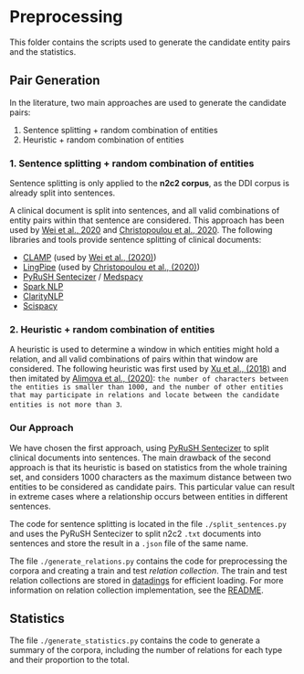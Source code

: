 # Preprocessing

This folder contains the scripts used to generate the candidate entity pairs  and the statistics.

## Pair Generation

In the literature, two main approaches are used to generate the candidate pairs:

1. Sentence splitting + random combination of entities 
2. Heuristic + random combination of entities 

### 1. Sentence splitting + random combination of entities

Sentence splitting is only applied to the **n2c2 corpus**, as the DDI corpus is already split into sentences. 

A clinical document is split into sentences, and all valid combinations of entity pairs within that sentence are considered. This approach has been used by [Wei et al., 2020](https://www.ncbi.nlm.nih.gov/pmc/articles/PMC7153059/) and [Christopoulou et al., 2020](https://academic.oup.com/jamia/article/27/1/39/5544735). The following libraries and tools provide sentence splitting of clinical documents: 

- [CLAMP](https://clamp.uth.edu/get-clamp.php) (used by [Wei et al., (2020)](https://www.ncbi.nlm.nih.gov/pmc/articles/PMC7153059/))
- [LingPipe](http://www.alias-i.com/lingpipe/) (used by [Christopoulou et al., (2020)](https://academic.oup.com/jamia/article/27/1/39/5544735))
- [PyRuSH Sentecizer](https://github.com/jianlins/PyRuSH) / [Medspacy](https://github.com/medspacy/medspacy)
- [Spark NLP](https://nlp.johnsnowlabs.com/2020/09/13/sentence_detector_dl_healthcare_en.html)
- [ClarityNLP](https://claritynlp.readthedocs.io/en/latest/developer_guide/algorithms/sentence_tokenization.html)
- [Scispacy](https://github.com/allenai/scispacy)

### 2. Heuristic + random combination of entities

A heuristic is used to determine a window in which entities might hold a relation, and all valid combinations of pairs within that window are considered. The following heuristic was first used by [Xu et al., (2018)](https://pubmed.ncbi.nlm.nih.gov/30467557/) and then imitated by [Alimova et al., (2020)](https://www.sciencedirect.com/science/article/pii/S1532046420300095): `the number of characters between the entities is smaller than 1000, and the number of other entities that may participate in relations and locate between the candidate entities is not more than 3`.



### Our Approach

We have chosen the first approach, using [PyRuSH Sentecizer](https://github.com/jianlins/PyRuSH) to split clinical documents into sentences. The main drawback of the second approach is that its heuristic is based on statistics from the whole training set, and considers 1000 characters as the maximum distance between two entities to be considered as candidate pairs. This particular value can result in extreme cases where a relationship occurs between entities in different sentences.

The code for sentence splitting is located in the file `./split_sentences.py` and uses the PyRuSH Sentecizer to split n2c2 `.txt` documents into sentences and store the result in a `.json` file of the same name.

The file `./generate_relations.py` contains the code for preprocessing the corpora and creating a train and test *relation collection*. The train and test relation collections are stored in [datadings](https://datadings.readthedocs.io/en/latest/) for efficient loading. For more information on relation collection implementation, see the [README](../models/README.md).


## Statistics

The file `./generate_statistics.py` contains the code to generate a summary of the corpora, including the number of relations for each type and their proportion to the total.
